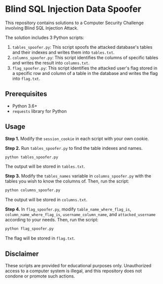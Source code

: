 # Blind SQL Injection Data Spoofer

This repository contains solutions to a Computer Security Challenge involving Blind SQL Injection Attack.

The solution includes 3 Python scripts: 

1. `tables_spoofer.py`: This script spoofs the attacked database's tables and their indexes and writes them into `tables.txt`.
2. `columns_spoofer.py`: This script identifies the columns of specific tables and writes the result into `columns.txt`.
3. `flag_spoofer.py`: This script identifies the attacked user's flag stored in a specific row and column of a table in the database and writes the flag into `flag.txt`.

## Prerequisites
- Python 3.6+
- `requests` library for Python

## Usage

**Step 1.** Modify the `session_cookie` in each script with your own cookie.

**Step 2.** Run `tables_spoofer.py` to find the table indexes and names.
```bash
python tables_spoofer.py
```
The output will be stored in `tables.txt`.

**Step 3.** Modify the `tables_names` variable in `columns_spoofer.py` with the tables you wish to know the columns of. Then, run the script:
```bash
python columns_spoofer.py
```
The output will be stored in `columns.txt`.

**Step 4.** In `flag_spoofer.py`, modify `table_name_where_flag_is`, `column_name_where_flag_is`, `username_column_name`, and `attacked_username` according to your needs. Then, run the script:
```bash
python flag_spoofer.py
```
The flag will be stored in `flag.txt`.

## Disclaimer
These scripts are provided for educational purposes only. Unauthorized access to a computer system is illegal, and this repository does not condone or promote such actions.
